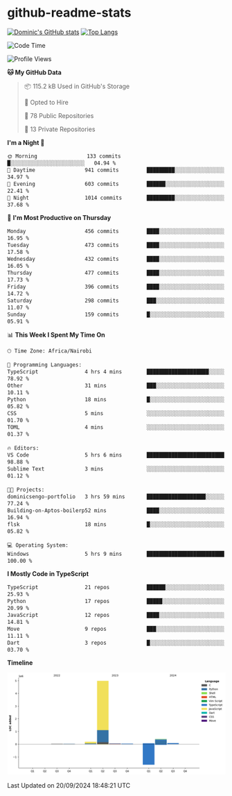 # github-readme-stats
[![Dominic's GitHub stats](https://github-readme-stats.vercel.app/api?username=Domengo&show_icons=true)](https://github.com/anuraghazra/github-readme-stats)
[![Top Langs](https://github-readme-stats.vercel.app/api/top-langs/?username=Domengo&show_icons=true)](https://github.com/Domengo/github-readme-stats)

<!--START_SECTION:waka-->
![Code Time](http://img.shields.io/badge/Code%20Time-842%20hrs%2048%20mins-blue)

![Profile Views](http://img.shields.io/badge/Profile%20Views-0-blue)

**🐱 My GitHub Data** 

> 📦 115.2 kB Used in GitHub's Storage 
 > 
> 💼 Opted to Hire
 > 
> 📜 78 Public Repositories 
 > 
> 🔑 13 Private Repositories 
 > 
**I'm a Night 🦉** 

```text
🌞 Morning                133 commits         █░░░░░░░░░░░░░░░░░░░░░░░░   04.94 % 
🌆 Daytime                941 commits         █████████░░░░░░░░░░░░░░░░   34.97 % 
🌃 Evening                603 commits         ██████░░░░░░░░░░░░░░░░░░░   22.41 % 
🌙 Night                  1014 commits        █████████░░░░░░░░░░░░░░░░   37.68 % 
```
📅 **I'm Most Productive on Thursday** 

```text
Monday                   456 commits         ████░░░░░░░░░░░░░░░░░░░░░   16.95 % 
Tuesday                  473 commits         ████░░░░░░░░░░░░░░░░░░░░░   17.58 % 
Wednesday                432 commits         ████░░░░░░░░░░░░░░░░░░░░░   16.05 % 
Thursday                 477 commits         ████░░░░░░░░░░░░░░░░░░░░░   17.73 % 
Friday                   396 commits         ████░░░░░░░░░░░░░░░░░░░░░   14.72 % 
Saturday                 298 commits         ███░░░░░░░░░░░░░░░░░░░░░░   11.07 % 
Sunday                   159 commits         █░░░░░░░░░░░░░░░░░░░░░░░░   05.91 % 
```


📊 **This Week I Spent My Time On** 

```text
🕑︎ Time Zone: Africa/Nairobi

💬 Programming Languages: 
TypeScript               4 hrs 4 mins        ████████████████████░░░░░   78.92 % 
Other                    31 mins             ███░░░░░░░░░░░░░░░░░░░░░░   10.11 % 
Python                   18 mins             █░░░░░░░░░░░░░░░░░░░░░░░░   05.82 % 
CSS                      5 mins              ░░░░░░░░░░░░░░░░░░░░░░░░░   01.70 % 
TOML                     4 mins              ░░░░░░░░░░░░░░░░░░░░░░░░░   01.37 % 

🔥 Editors: 
VS Code                  5 hrs 6 mins        █████████████████████████   98.88 % 
Sublime Text             3 mins              ░░░░░░░░░░░░░░░░░░░░░░░░░   01.12 % 

🐱‍💻 Projects: 
dominicsengo-portfolio   3 hrs 59 mins       ███████████████████░░░░░░   77.24 % 
Building-on-Aptos-boilerp52 mins             ████░░░░░░░░░░░░░░░░░░░░░   16.94 % 
flsk                     18 mins             █░░░░░░░░░░░░░░░░░░░░░░░░   05.82 % 

💻 Operating System: 
Windows                  5 hrs 9 mins        █████████████████████████   100.00 % 
```

**I Mostly Code in TypeScript** 

```text
TypeScript               21 repos            ██████░░░░░░░░░░░░░░░░░░░   25.93 % 
Python                   17 repos            █████░░░░░░░░░░░░░░░░░░░░   20.99 % 
JavaScript               12 repos            ████░░░░░░░░░░░░░░░░░░░░░   14.81 % 
Move                     9 repos             ███░░░░░░░░░░░░░░░░░░░░░░   11.11 % 
Dart                     3 repos             █░░░░░░░░░░░░░░░░░░░░░░░░   03.70 % 
```



**Timeline**

![Lines of Code chart](https://raw.githubusercontent.com/Domengo/Domengo/main/assets/bar_graph.png)


 Last Updated on 20/09/2024 18:48:21 UTC
<!--END_SECTION:waka-->


